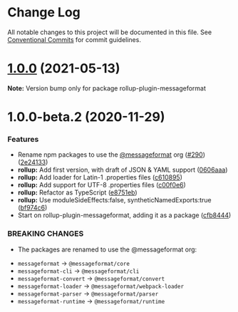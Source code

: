 # Change Log

All notable changes to this project will be documented in this file.
See [Conventional Commits](https://conventionalcommits.org) for commit guidelines.

# [1.0.0](https://github.com/messageformat/messageformat/compare/rollup-plugin-messageformat@1.0.0-beta.2...rollup-plugin-messageformat@1.0.0) (2021-05-13)

**Note:** Version bump only for package rollup-plugin-messageformat





# 1.0.0-beta.2 (2020-11-29)


### Features

* Rename npm packages to use the [@messageformat](https://github.com/messageformat) org ([#290](https://github.com/messageformat/messageformat/issues/290)) ([2e24133](https://github.com/messageformat/messageformat/commit/2e2413300ab000467ecbb53ecd6fa0cc7a38cbcf))
* **rollup:** Add first version, with draft of JSON & YAML support ([0606aaa](https://github.com/messageformat/messageformat/commit/0606aaa35843ae26c482a5a278f4d1fa4a2f48e2))
* **rollup:** Add loader for Latin-1 .properties files ([c610895](https://github.com/messageformat/messageformat/commit/c6108950e8f1e4fe66e99e2a6aa571e5cf7741ee))
* **rollup:** Add support for UTF-8 .properties files ([c00f0e6](https://github.com/messageformat/messageformat/commit/c00f0e60d88fa78597b29aa96fb22c212c7a7698))
* **rollup:** Refactor as TypeScript ([e8751eb](https://github.com/messageformat/messageformat/commit/e8751eb1883bbad0e1598332541a2fb0d63bbf6d))
* **rollup:** Use moduleSideEffects:false, syntheticNamedExports:true ([bf974c6](https://github.com/messageformat/messageformat/commit/bf974c60f38a447b5f125e8c1b25575c59f55612))
* Start on rollup-plugin-messageformat, adding it as a package ([cfb8444](https://github.com/messageformat/messageformat/commit/cfb8444512bd9ec04fb23d04918213783fb67947))


### BREAKING CHANGES

* The packages are renamed to use the @messageformat org:
- `messageformat` -> `@messageformat/core`
- `messageformat-cli` -> `@messageformat/cli`
- `messageformat-convert` -> `@messageformat/convert`
- `messageformat-loader` -> `@messageformat/webpack-loader`
- `messageformat-parser` -> `@messageformat/parser`
- `messageformat-runtime` -> `@messageformat/runtime`
